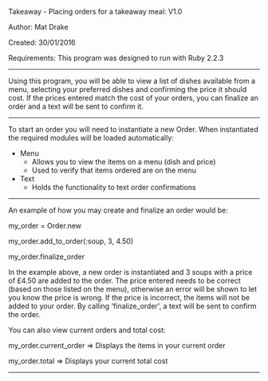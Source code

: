 Takeaway - Placing orders for a takeaway meal: V1.0

Author: Mat Drake

Created: 30/01/2016

Requirements: This program was designed to run with Ruby 2.2.3

-------------------------

Using this program, you will be able to view a list of dishes available from a menu, selecting your preferred dishes and confirming the price it should cost. If the prices entered match the cost of your orders, you can finalize an order and  a text will be sent to confirm it.

-------------------------

To start an order you will need to instantiate a new Order. When instantiated the required modules will be loaded automatically:

  - Menu
    - Allows you to view the items on a menu (dish and price)
    - Used to verify that items ordered are on the menu
  - Text
    - Holds the functionality to text order confirmations

-------------------------

An example of how you may create and finalize an order would be:

  my_order = Order.new

  my_order.add_to_order(:soup, 3, 4.50)

  my_order.finalize_order

In the example above, a new order is instantiated and 3 soups with a price of £4.50 are added to the order. The price entered needs to be correct (based on those listed on the menu), otherwise an error will be shown to let you know the price is wrong. If the price is incorrect, the items will not be added to your order. By calling 'finalize_order', a text will be sent to confirm the order.

You can also view current orders and total cost:

  my_order.current_order => Displays the items in your current order

  my_order.total => Displays your current total cost

-------------------------
